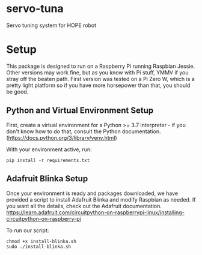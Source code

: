 # servo-tuna
Servo tuning system for HOPE robot

# Setup
This package is designed to run on a Raspberry Pi running Raspbian Jessie. Other versions may work fine, but as you know with Pi stuff, YMMV if you stray off the beaten path. First version was tested on a Pi Zero W, which is a pretty light platform so if you have more horsepower than that, you should be good.

## Python and Virtual Environment Setup
First, create a virtual environment for a Python >= 3.7 interpreter - if you don't know how to do that, consult the Python documentation. (https://docs.python.org/3/library/venv.html) 

With your environment active, run:
```
pip install -r requirements.txt
```

## Adafruit Blinka Setup
Once your environment is ready and packages downloaded, we have provided a script to install Adafruit Blinka and modify Raspbian as needed. If you want all the details, check out the Adafruit documentation. https://learn.adafruit.com/circuitpython-on-raspberrypi-linux/installing-circuitpython-on-raspberry-pi

To run our script:

```
chmod +x install-blinka.sh
sudo ./install-blinka.sh
```
